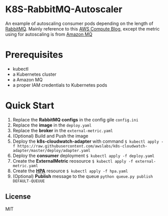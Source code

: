 # K8S-RabbitMQ-Autoscaler
An example of autoscaling consumer pods depending on the length of [RabbitMQ](https://www.rabbitmq.com/).
Mainly reference to this [AWS Compute Blog](https://aws.amazon.com/blogs/compute/scaling-kubernetes-deployments-with-amazon-cloudwatch-metrics/), except the metric using for autoscaling is from [Amazon MQ](https://aws.amazon.com/amazon-mq/?amazon-mq.sort-by=item.additionalFields.postDateTime&amazon-mq.sort-order=desc)

# Prerequisites
* kubectl
* a Kubernetes cluster
* a Amazon MQ
* a proper IAM credentials to Kubernetes pods

# Quick Start
1. Replace the **RabbitMQ configs** in the config gile `config.ini`
2. Replace the **image** in the `deploy.yaml`
3. Replace the **broker** in the `external-metric.yaml`
4. (Optional) Build and Push the image
5. Deploy the **k8s-cloudwatch-adapter** with command 
```$ kubectl apply -f https://raw.githubusercontent.com/awslabs/k8s-cloudwatch-adapter/master/deploy/adapter.yaml```
6. Deploy the **consumer** deployment
```$ kubectl apply -f deploy.yaml```
7. Create the **ExternalMetric** reosource
```$ kubectl apply -f external-metric.yaml```
8. Create the [**HPA**](https://kubernetes.io/docs/tasks/run-application/horizontal-pod-autoscale/) resource
```$ kubectl apply -f hpa.yaml```
9. (Optional) **Publish** message to the queue
```python queue.py publish DEFAULT-QUEUUE```


License
----

MIT
